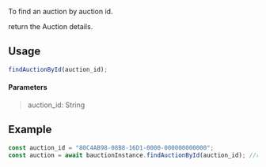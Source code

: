 To find an auction by auction id.

return the Auction details.

## Usage

```js
findAuctionById(auction_id);
```

#### Parameters

> auction_id: String

## Example

```js
const auction_id = "80C4AB98-08B8-16D1-0000-000000000000";
const auction = await bauctionInstance.findAuctionById(auction_id); //returns auction details.
```
